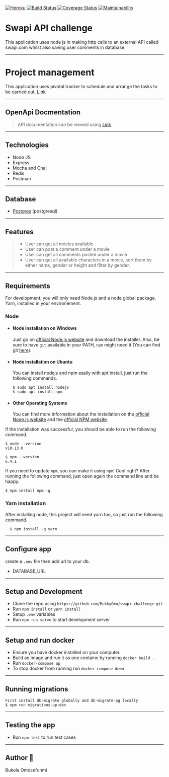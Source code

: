 [![Heroku](https://img.shields.io/badge/Heroku-🚀-green)](https://swapi-application.herokuapp.com/)
[![Build Status](https://travis-ci.org/BukkyOmo/swapi-challenge.svg?branch=develop)](https://travis-ci.org/BukkyOmo/swapi-challenge)
[![Coverage Status](https://coveralls.io/repos/github/BukkyOmo/swapi-challenge/badge.svg?branch=develop)](https://coveralls.io/github/BukkyOmo/swapi-challenge?branch=develop)
[![Maintainability](https://api.codeclimate.com/v1/badges/7c17e2d704e58d072253/maintainability)](https://codeclimate.com/github/BukkyOmo/swapi-challenge/maintainability)

# Swapi API challenge

This application uses node js in making http calls to an external API called swapi.com whilst also saving user comments in database.

---

# Project management

This application uses pivotal tracker to schedule and arrange the tasks to be carried out. [Link](https://www.pivotaltracker.com/n/projects/2408531)

---

## OpenApi Docmentation

> API documentation can be viewed using [Link](https://documenter.getpostman.com/view/5170514/SW7aXnf8)

---

## Technologies

- Node JS
- Express
- Mocha and Chai
- Redis
- Postman

---

## Database

- [Postgres](https://www.postgresql.org/) (postgresql)

---

## Features

> - User can get all movies available
> - User can post a comment under a movie
> - User can get all comments posted under a movie
> - User can get all available characters in a movie, sort them by either name, gender or height and filter by gender.

---

## Requirements

For development, you will only need Node.js and a node global package, Yarn, installed in your environement.

### Node
- #### Node installation on Windows

  Just go on [official Node.js website](https://nodejs.org/) and download the installer.
Also, be sure to have `git` available in your PATH, `npm` might need it (You can find git [here](https://git-scm.com/)).

- #### Node installation on Ubuntu

  You can install nodejs and npm easily with apt install, just run the following commands.

      $ sudo apt install nodejs
      $ sudo apt install npm

- #### Other Operating Systems
  You can find more information about the installation on the [official Node.js website](https://nodejs.org/) and the [official NPM website](https://npmjs.org/).

If the installation was successful, you should be able to run the following command.

    $ node --version
    v10.13.0

    $ npm --version
    6.4.1

If you need to update `npm`, you can make it using `npm`! Cool right? After running the following command, just open again the command line and be happy.

    $ npm install npm -g

### Yarn installation
  After installing node, this project will need yarn too, so just run the following command.

      $ npm install -g yarn
---

## Configure app

create a  `.env` file then add url to your db.

- DATABASE_URL
---

## Setup and Development

- Clone the repo using `https://github.com/BukkyOmo/swapi-challenge.git`
- Run `npm install` or `yarn install`
- Setup `.env` variables
- Run `npm run serve` to start development server

---

## Setup and run docker

- Ensure you have docker installed on your computer.
- Build an image and run it as one containe by running `docker build .`
- Run `docker-compose up`
- To stop docker from running run `docker-compose down`

---
    
## Running migrations
    First install db-migrate globally and db-migrate-pg locally
    $ npm run migrations-up:dev 

---

## Testing the app

- Run `npm test` to run test cases

---

## Author 🚀

Bukola Omosefunmi
